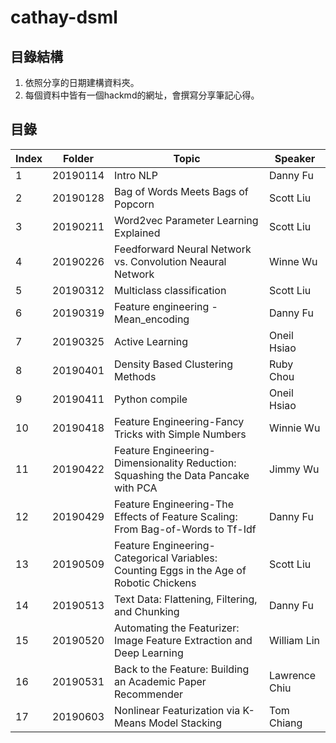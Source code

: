 # cathay-dsml
## 目錄結構
1. 依照分享的日期建構資料夾。
2. 每個資料中皆有一個hackmd的網址，會撰寫分享筆記心得。
## 目錄
| **Index** | **Folder** | **Topic** | **Speaker** |
|-----|------|-----|-----|
|1| 20190114 | Intro NLP | Danny Fu |
|2| 20190128 | Bag of Words Meets Bags of Popcorn | Scott Liu |
|3| 20190211 | Word2vec Parameter Learning Explained | Scott Liu |
|4| 20190226 | Feedforward Neural Network vs. Convolution Neaural Network | Winne Wu |
|5| 20190312 | Multiclass classification | Scott Liu |
|6| 20190319 | Feature engineering - Mean_encoding | Danny Fu |
|7| 20190325 | Active Learning | Oneil Hsiao|
|8| 20190401 | Density Based Clustering Methods | Ruby Chou|
|9| 20190411 | Python compile | Oneil Hsiao|
|10| 20190418 | Feature Engineering-Fancy Tricks with Simple Numbers | Winnie Wu
|11| 20190422 | Feature Engineering-Dimensionality Reduction: Squashing the Data Pancake with PCA | Jimmy Wu
|12| 20190429 | Feature Engineering-The Effects of Feature Scaling: From Bag-of-Words to Tf-Idf | Danny Fu
|13| 20190509 | Feature Engineering-Categorical Variables: Counting Eggs in the Age of Robotic Chickens | Scott Liu
|14| 20190513 | Text Data: Flattening, Filtering, and Chunking | Danny Fu
|15| 20190520 | Automating the Featurizer: Image Feature Extraction and Deep Learning | William Lin
|16| 20190531 | Back to the Feature: Building an Academic Paper Recommender | Lawrence Chiu
|17| 20190603 | Nonlinear Featurization via K-Means Model Stacking | Tom Chiang